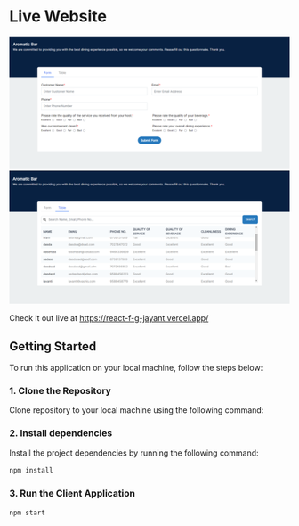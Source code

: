 # Live Website
<img src="https://github.com/jayant-vashisth/React_F-G_Jayant/blob/main/src/assets/screenshot/ss2.png" width="600" />

<img src="https://github.com/jayant-vashisth/React_F-G_Jayant/blob/main/src/assets/screenshot/ss.png" width="600" />

Check it out live at https://react-f-g-jayant.vercel.app/

## Getting Started

To run this application on your local machine, follow the steps below:

### 1. Clone the Repository

Clone repository to your local machine using the following command:

### 2. Install dependencies

Install the project dependencies by running the following command:

```bash
npm install
```

### 3. Run the Client Application

```bash
npm start
```

